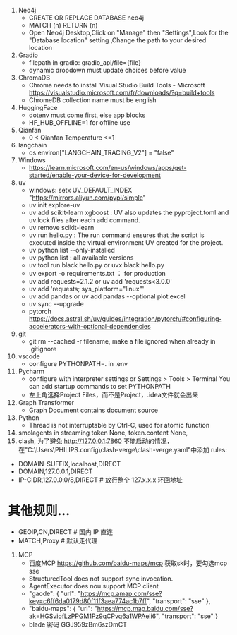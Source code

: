 1. Neo4j 
   - CREATE OR REPLACE DATABASE neo4j
   - MATCH (n) RETURN (n)
   - Open Neo4j Desktop,Click on "Manage" then "Settings",Look for the "Database location" setting ,Change the path to your desired location
2. Gradio
   - filepath in gradio: gradio_api/file={file}
   - dynamic dropdown must update choices before value
3. ChromaDB
   - Chroma needs to install Visual Studio Build Tools - Microsoft
    https://visualstudio.microsoft.com/fr/downloads/?q=build+tools
   - ChromeDB collection name must be english
4. HuggingFace
   - dotenv must come first, else app blocks
   - HF_HUB_OFFLINE=1 for offline use
5. Qianfan
   - 0 < Qianfan Temperature <=1
6. langchain
    - os.environ["LANGCHAIN_TRACING_V2"] = "false"
7. Windows
   - https://learn.microsoft.com/en-us/windows/apps/get-started/enable-your-device-for-development
8. uv
   - windows: setx UV_DEFAULT_INDEX "https://mirrors.aliyun.com/pypi/simple"
   - uv init explore-uv
   - uv add scikit-learn xgboost : UV also updates the pyproject.toml and uv.lock files after each add command. 
   - uv remove scikit-learn
   - uv run hello.py : The run command ensures that the script is executed inside the virtual environment UV created for the project. 
   - uv python list --only-installed
   - uv python list : all available versions
   - uv tool run black hello.py or uvx black hello.py
   - uv export -o requirements.txt ： for production
   - uv add requests=2.1.2 or uv add 'requests<3.0.0'
   - uv add 'requests; sys_platform="linux"' 
   - uv add pandas or uv add pandas --optional plot excel
   - uv sync --upgrade
   - pytorch https://docs.astral.sh/uv/guides/integration/pytorch/#configuring-accelerators-with-optional-dependencies
9. git
   - git rm --cached -r filename,  make a file ignored when already in .gitignore
10. vscode
    - configure PYTHONPATH=. in .env
11. Pycharm
    - configure with interpreter settings or Settings > Tools > Terminal You can add startup commands to set PYTHONPATH
    - 左上角选择Project Files，而不是Project，.idea文件就会出来
12. Graph Transformer 
    - Graph Document contains document source
13. Python
    - Thread is not interruptable by Ctrl-C, used for atomic function
14. smolagents in streaming token None, token.content None, 
15. clash, 为了避免 http://127.0.0.1:7860 不能启动的情况，在"C:\Users\PHILIPS\.config\clash-verge\clash-verge.yaml"中添加
rules:
  - DOMAIN-SUFFIX,localhost,DIRECT
  - DOMAIN,127.0.0.1,DIRECT
  - IP-CIDR,127.0.0.0/8,DIRECT  # 放行整个 127.x.x.x 环回地址
  # 其他规则...
  - GEOIP,CN,DIRECT             # 国内 IP 直连
  - MATCH,Proxy                 # 默认走代理
1. MCP
   - 百度MCP https://github.com/baidu-maps/mcp  获取sk时，要勾选mcp sse
   - StructuredTool does not support sync invocation.
   - AgentExecutor does nou support MCP client
   -   "gaode": {
    "url": "https://mcp.amap.com/sse?key=c6ff6da0179d80f11f3aea774ac1b7ff",
    "transport": "sse"
  },
   -   "baidu-maps": {
    "url": "https://mcp.map.baidu.com/sse?ak=HGSviofLzPPGM1Pz9qCPvq6a1WPAeli6",
    "transport": "sse"
  }
   - blade 密码  GGJ959zBm6szDmCT
